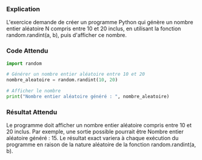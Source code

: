 ### Explication

L'exercice demande de créer un programme Python qui génère un nombre entier aléatoire N compris entre 10 et 20 inclus, en utilisant la fonction random.randint(a, b), puis d'afficher ce nombre.

### Code Attendu

```python
import random

# Générer un nombre entier aléatoire entre 10 et 20
nombre_aleatoire = random.randint(10, 20)

# Afficher le nombre
print("Nombre entier aléatoire généré : ", nombre_aleatoire)
```

### Résultat Attendu

Le programme doit afficher un nombre entier aléatoire compris entre 10 et 20 inclus. Par exemple, une sortie possible pourrait être Nombre entier aléatoire généré : 15. Le résultat exact variera à chaque exécution du programme en raison de la nature aléatoire de la fonction random.randint(a, b).